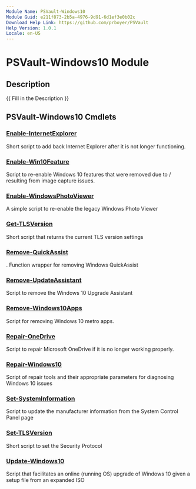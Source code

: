 ```yaml
---
Module Name: PSVault-Windows10
Module Guid: e211f873-2b5a-4976-9d91-6d1ef3e0b02c
Download Help Link: https://github.com/prboyer/PSVault
Help Version: 1.0.1
Locale: en-US
---
```


# PSVault-Windows10 Module
## Description
{{ Fill in the Description }}

## PSVault-Windows10 Cmdlets
### [Enable-InternetExplorer](Enable-InternetExplorer.md)
Short script to add back Internet Explorer after it is not longer functioning.

### [Enable-Win10Feature](Enable-Win10Feature.md)
Script to re-enable Windows 10 features that were removed due to / resulting from image capture issues.

### [Enable-WindowsPhotoViewer](Enable-WindowsPhotoViewer.md)
A simple script to re-enable the legacy Windows Photo Viewer

### [Get-TLSVersion](Get-TLSVersion.md)
Short script that returns the current TLS version settings

### [Remove-QuickAssist](Remove-QuickAssist.md)
.
Function wrapper for removing Windows QuickAssist

### [Remove-UpdateAssistant](Remove-UpdateAssistant.md)
Script to remove the Windows 10 Upgrade Assistant

### [Remove-Windows10Apps](Remove-Windows10Apps.md)
Script for removing Windows 10 metro apps.

### [Repair-OneDrive](Repair-OneDrive.md)
Script to repair Microsoft OneDrive if it is no longer working properly.

### [Repair-Windows10](Repair-Windows10.md)
Script of repair tools and their appropriate parameters for diagnosing Windows 10 issues

### [Set-SystemInformation](Set-SystemInformation.md)
Script to update the manufacturer information from the System Control Panel page

### [Set-TLSVersion](Set-TLSVersion.md)
Short script to set the Security Protocol

### [Update-Windows10](Update-Windows10.md)
Script that facilitates an online (running OS) upgrade of Windows 10 given a setup file from an expanded ISO

